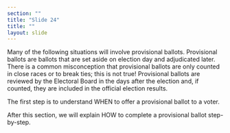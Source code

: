 ```yaml
---
section: ""
title: "Slide 24"
title: ""
layout: slide
---
```


Many of the following situations will involve provisional ballots. Provisional ballots are ballots that are set aside on election day and adjudicated later. There is a common misconception that provisional ballots are only counted in close races or to break ties; this is not true! Provisional ballots are reviewed by the Electoral Board in the days after the election and, if counted, they are included in the official election results.

The first step is to understand WHEN to offer a provisional ballot to a voter.

After this section, we will explain HOW to complete a provisional ballot step-by-step.

